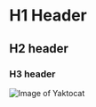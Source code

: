 # H1 Header
## H2 header
### H3 header


![Image of Yaktocat](https://octodex.github.com/images/yaktocat.png)

